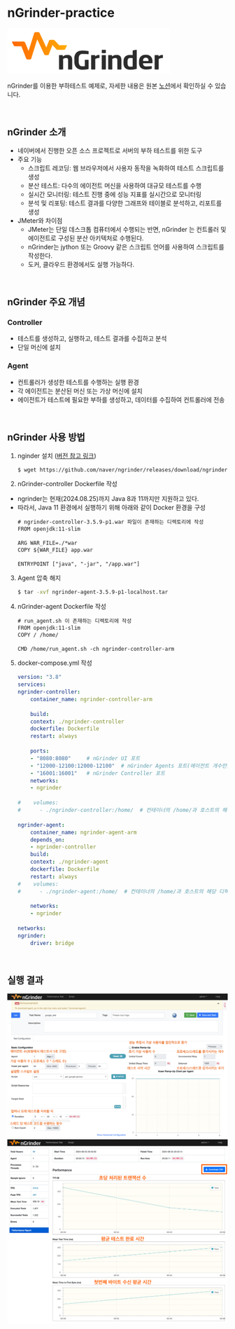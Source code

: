 # nGrinder-practice
![nGrinder](images/nGrinder.png)

nGrinder를 이용한 부하테스트 예제로,
자세한 내용은 원본 [노션](https://leedongyeop.notion.site/APM-44e22aa997d54f80b736f5e4026c6498?pvs=4)에서 확인하실 수 있습니다.


<br/>

## nGrinder 소개

- 네이버에서 진행한 오픈 소스 프로젝트로 서버의 부하 테스트를 위한 도구
- 주요 기능
    - 스크립트 레코딩: 웹 브라우저에서 사용자 동작을 녹화하여 테스트 스크립트를 생성
    - 분산 테스트: 다수의 에이전트 머신을 사용하여 대규모 테스트를 수행
    - 실시간 모니터링: 테스트 진행 중에 성능 지표를 실시간으로 모니터링
    - 분석 및 리포팅: 테스트 결과를 다양한 그래프와 테이블로 분석하고, 리포트를 생성
- JMeter와 차이점
    - JMeter는 단일 데스크톱 컴퓨터에서 수행되는 반면, nGrinder 는 컨트롤러 및 에이전트로 구성된 분산 아키텍처로 수행된다.
    - nGrinder는 jython 또는 Groovy 같은 스크립트 언어를 사용하여 스크립트를 작성한다.
    - 도커, 클라우드 환경에서도 실행 가능하다.

<br/>

## nGrinder 주요 개념
### Controller
- 테스트를 생성하고, 실행하고, 테스트 결과를 수집하고 분석
- 단일 머신에 설치
### Agent
- 컨트롤러가 생성한 테스트를 수행하는 실행 환경
- 각 에이전트는 분산된 머신 또는 가상 머신에 설치
- 에이전트가 테스트에 필요한 부하를 생성하고, 데이터를 수집하여 컨트롤러에 전송

<br/>

## nGrinder 사용 방법

1. nginder 설치 ([버전 참고 링크](https://github.com/naver/ngrinder/releases))
    ```bash
    $ wget https://github.com/naver/ngrinder/releases/download/ngrinder-3.5.9-p1-20240613/ngrinder-controller-3.5.9-p1.war
    ```

2. nGrinder-controller Dockerfile 작성
- ngrinder는 현재(2024.08.25)까지 Java 8과 11까지만 지원하고 있다.
- 따라서, Java 11 환경에서 실행하기 위해 아래와 같이 Docker 환경을 구성
    ```
    # ngrinder-controller-3.5.9-p1.war 파일이 존재하는 디렉토리에 작성
    FROM openjdk:11-slim

    ARG WAR_FILE=./*war
    COPY ${WAR_FILE} app.war

    ENTRYPOINT ["java", "-jar", "/app.war"]
    ```

3. Agent 압축 해지
    ```bash
    $ tar -xvf ngrinder-agent-3.5.9-p1-localhost.tar
    ```

4. nGrinder-agent Dockerfile 작성
    ```
    # run_agent.sh 이 존재하는 디렉토리에 작성
    FROM openjdk:11-slim
    COPY / /home/

    CMD /home/run_agent.sh -ch ngrinder-controller-arm
    ```

5. docker-compose.yml 작성
    ```yaml
    version: "3.8"
    services:
    ngrinder-controller:
        container_name: ngrinder-controller-arm

        build:
        context: ./ngrinder-controller
        dockerfile: Dockerfile
        restart: always

        ports:
        - "8080:8080"     # nGrinder UI 포트
        - "12000-12100:12000-12100"  # nGrinder Agents 포트(에이전트 개수만큼 12000+@)
        - "16001:16001"   # nGrinder Controller 포트
        networks:
        - ngrinder

    #    volumes:
    #      - ./ngrinder-controller:/home/  # 컨테이너의 /home/과 호스트의 해당 디렉토리를 연결

    ngrinder-agent:
        container_name: ngrinder-agent-arm
        depends_on:
        - ngrinder-controller
        build:
        context: ./ngrinder-agent
        dockerfile: Dockerfile
        restart: always
    #    volumes:
    #      - ./ngrinder-agent:/home/  # 컨테이너의 /home/과 호스트의 해당 디렉토리를 연결

        networks:
        - ngrinder

    networks:
    ngrinder:
        driver: bridge
    ```

<br/>

## 실행 결과
![nGrinder1](images/nGrinder1.png)
![nGrinder2](images/nGrinder2.png)